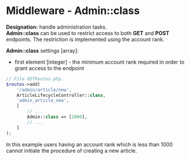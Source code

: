 # Middleware - Admin::class

**Designation:** handle administration tasks.<br>
**Admin::class** can be used to restrict access to both **GET** and **POST** endpoints.
The restriction is implemented using the account rank.


**Admin::class** settings [array]:
* first element [integer] - the minimum account rank required in order to grant access to the endpoint


```php
// File GETRoutes.php.
$routes->add(
    '/admin/article/new',
    ArticleLifecycleController::class,
    'admin_article_new',
    [
        // ...
        Admin::class => [1000],
        // ...
    ]
);
```
In this example users having an account rank which is less than 1000 cannot initiate the procedure of creating
a new article.
